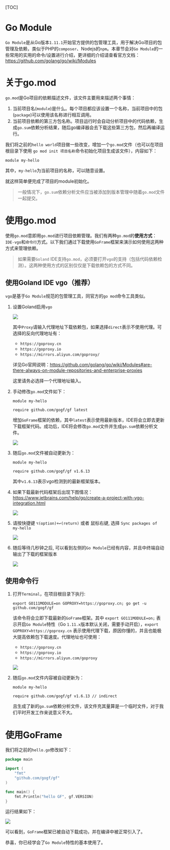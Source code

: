 [TOC]

# Go Module

`Go Module`是从Go版本`1.11.1`开始官方提供的包管理工具，用于解决Go项目的包管理及依赖，类似于PHP的`composer`、Nodejs的`npm`。本章节会对`Go Module`的一些常用的实用的命令/设置进行介绍，更详细的介绍请查看官方文档：https://github.com/golang/go/wiki/Modules

# 关于go.mod

`go.mod`是Go项目的依赖描述文件，该文件主要用来描述两个事情：
1. 当前项目名(`module`)是什么。每个项目都应该设置一个名称，当前项目中的包(`package`)可以使用该名称进行相互调用。
1. 当前项目依赖的第三方包名称。项目运行时会自动分析项目中的代码依赖，生成`go.sum`依赖分析结果，随后go编译器会去下载这些第三方包，然后再编译运行。

我们将之前的`hello world`项目做一些改变，增加一个`go.mod`文件（也可以在项目根目录下使用 `go mod init 项目名称`命令初始化项目生成该文件），内容如下：
```
module my-hello
```
其中，`my-hello`为当前项目的名称，可以随意设置。

就这样简单便完成了项目的module初始化。

> 一般情况下，`go.sum`依赖分析文件应当被添加到版本管理中随着`go.mod`文件一起提交。

# 使用go.mod

使用`go.mod`意即用`go.mod`进行项目依赖管理。我们有两种`go.mod`的**使用方式**：`IDE-vgo`和`命令行`方式。以下我们通过下载使用`GoFrame`框架来演示如何使用这两种方式来管理依赖。

> 如果需要`Goland` IDE支持`go.mod`，必须要打开`vgo`的支持（包括代码依赖检测）。这两种使用方式的区别仅仅是下载依赖包的方式不同。

## 使用Goland IDE vgo（推荐）
`vgo`是基于`Go Module`规范的包管理工具，同官方的`go mod`命令工具类似。

<!-- 1. 设置Goland关闭`GOPATH`

    ![](/images/gomodule5.png) -->
    
1. 设置Goland启用`vgo`

    ![](/images/gomodule2.png)

    其中`Proxy`请输入代理地址下载依赖包，如果选择`direct`表示不使用代理。可选择的反向代理地址有：
    - ```https://goproxy.cn```
    - ```https://goproxy.io```
    - ```https://mirrors.aliyun.com/goproxy/```
    
    详见Go官网说明：https://github.com/golang/go/wiki/Modules#are-there-always-on-module-repositories-and-enterprise-proxies

    这里请务必选择一个代理地址输入。

1. 手动修改`go.mod`文件如下：
    ```
    module my-hello

    require github.com/gogf/gf latest
    ```
    增加`GoFrame`框架的依赖，其中`latest`表示使用最新版本，IDE将会立即去更新下载框架代码。成功后，IDE将会修改`go.mod`文件并生成`go.sum`依赖分析文件。

    ![](/images/gomodule3.png)

1. 随后`go.mod`文件被自动更新为：
    ```
    module my-hello

    require github.com/gogf/gf v1.6.13
    ```
    其中`v1.6.13`表示vgo检测到的最新框架版本。

1. 如果下载最新代码框架后出现下图情况：https://www.jetbrains.com/help/go/create-a-project-with-vgo-integration.html

    ![](/images/gomodule6.png)

1. 请按快捷键 `⌥(option)+↩(return)` 或者 鼠标右键, 选择 `Sync packages of my-hello`

    ![](/images/gomodule7.png)

1. 随后等待几秒钟之后, 可以看到左侧的`Go Module`已经有内容，并且中终端自动输出了下载的框架版本

    ![](/images/gomodule8.png)

## 使用命令行

1. 打开`Terminal`，在项目根目录下执行:
    ```
    export GO111MODULE=on GOPROXY=https://goproxy.cn; go get -u github.com/gogf/gf
    ```
    该命令将会立即下载最新的`GoFrame`框架。其中 `export GO111MODULE=on;` 表示开启`Go Module`特性（Go `1.11.x`版本默认关闭，需要手动开启），`export GOPROXY=https://goproxy.cn` 表示使用代理下载，原因你懂的，并且也能极大提高依赖包下载速度。代理地址也可使用：
    - ```https://goproxy.cn```
    - ```https://goproxy.io```
    - ```https://mirrors.aliyun.com/goproxy```

    ![](/images/gomodule1.png)

1. 随后`go.mod`文件内容被自动更新为：
    ```
    module my-hello

    require github.com/gogf/gf v1.6.13 // indirect
    ```
    且生成了新的`go.sum`依赖分析文件，该文件充其量算是一个临时文件，对于我们平时开发工作来说意义不大。



# 使用GoFrame

我们将之前的`hello.go`修改如下：
```go
package main

import (
    "fmt"
    "github.com/gogf/gf"
)

func main() {
    fmt.Println("hello GF", gf.VERSION)
}
```
运行结果如下：

![](/images/gomodule4.png)

可以看到，`GoFrame`框架已被自动下载成功，并在编译中被正常引入了。

恭喜，你已经学会了`Go Module`特性的基本使用了。

